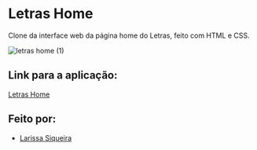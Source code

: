 # Letras Home
Clone da interface web da página home do Letras, feito com HTML e CSS.

![letras home (1)](https://user-images.githubusercontent.com/64505863/131544172-9799cda4-44b3-4551-9ea8-68d1e33a2b41.gif)

## Link para a aplicação:
[Letras Home](larissa-letras.netlify.app/)
## Feito por:
* [Larissa Siqueira](https://github.com/LarissaSiq)




